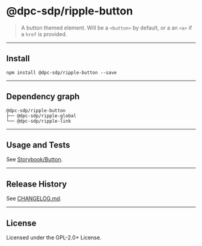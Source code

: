 # @dpc-sdp/ripple-button

> A button themed element. Will be a `<button>` by default, or a an `<a>` if a
`href` is provided.

--------------------------------------------------------------------------------

## Install

```shell
npm install @dpc-sdp/ripple-button --save
```

--------------------------------------------------------------------------------

## Dependency graph

```shell
@dpc-sdp/ripple-button
├── @dpc-sdp/ripple-global
└── @dpc-sdp/ripple-link
```

--------------------------------------------------------------------------------

## Usage and Tests

See [Storybook/Button](https://ripple.sdp.vic.gov.au/?selectedKind=Atoms/Button&selectedStory=Button).

--------------------------------------------------------------------------------

## Release History

See [CHANGELOG.md](./CHANGELOG.md).

--------------------------------------------------------------------------------

## License

Licensed under the GPL-2.0+ License.
